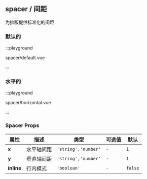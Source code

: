 ## spacer / 间距

为排版提供标准化的间距

### 默认的

:::playground

spacer/default.vue

:::

### 水平的

:::playground

spacer/horizontal.vue

:::

### Spacer Props

| 属性       | 描述       | 类型                | 可选值 | 默认    |
| ---------- | ---------- | ------------------- | ------ | ------- |
| **x**      | 水平轴间距 | `'string','number'` | `-`    | `1`     |
| **y**      | 垂直轴间距 | `'string','number'` | `-`    | `1`     |
| **inline** | 行内模式   | `'boolean'`         | `-`    | `false` |
